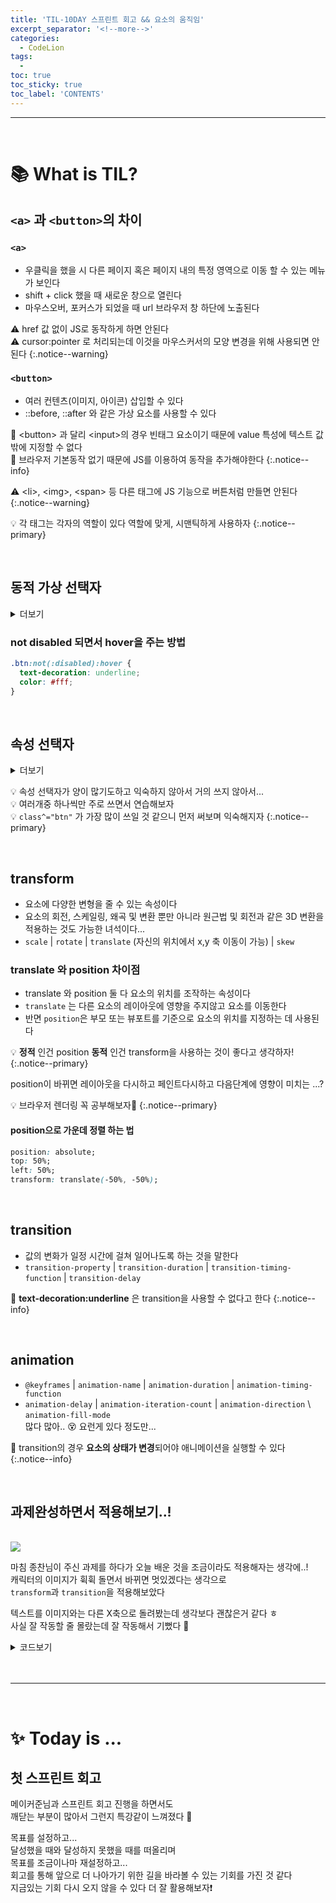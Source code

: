 ```yaml
---
title: 'TIL-10DAY 스프린트 회고 && 요소의 움직임'
excerpt_separator: '<!--more-->'
categories:
  - CodeLion
tags:
  -
toc: true
toc_sticky: true
toc_label: 'CONTENTS'
---
```


---

<br />

# 📚 What is TIL?

<!-- content -->

## `<a>` 과 `<button>`의 차이

### `<a>`

- 우클릭을 했을 시 다른 페이지 혹은 페이지 내의 특정 영역으로 이동 할 수 있는 메뉴가 보인다
- shift + click 했을 때 새로운 창으로 열린다
- 마우스오버, 포커스가 되었을 때 url 브라우저 창 하단에 노출된다

⚠️ href 값 없이 JS로 동작하게 하면 안된다  
⚠️ cursor:pointer 로 처리되는데 이것을 마우스커서의 모양 변경을 위해 사용되면 안된다
{:.notice--warning}

### `<button>`

- 여러 컨텐츠(이미지, 아이콘) 삽입할 수 있다
- ::before, ::after 와 같은 가상 요소를 사용할 수 있다

🔎 \<button> 과 달리 \<input>의 경우 빈태그 요소이기 때문에 value 특성에 텍스트 값 밖에 지정할 수 없다  
🔎 브라우저 기본동작 없기 때문에 JS를 이용하여 동작을 추가해야한다
{:.notice--info}

⚠️ \<li>, \<img>, \<span> 등 다른 태그에 JS 기능으로 버튼처럼 만들면 안된다  
{:.notice--warning}

💡 각 태그는 각자의 역할이 있다 역할에 맞게, 시맨틱하게 사용하자
{:.notice--primary}

<br>

## 동적 가상 선택자

<details>
<summary>더보기</summary><br>
<code>:active</code><br>
&nbsp;클릭시 활성화(누르고 있는 동안)<br>
  <br>
  <code>:visited</code><br>
&nbsp;사용자가 이미 방문한 링크일 경우 해당 상태에 만족합니다<br>
&nbsp;웹브라우저의 방문기록 정보를 사용합니다.<br>
  <br>
  <code>:disabled</code><br>
&nbsp;비활성화 된 요소를 선택합니다<br>
  <br>
  <code>:hover</code><br>
&nbsp;마우스 커서를 요소에 올려두었을 때<br>
  <br>
  <code>:focus</code><br>
&nbsp;focus 받은 상태를 나타냅니다<br>
  <br>
  <code>:checked</code><br>
&nbsp;input이 선택된 상태를 나타냅니다(checkbox radio 등)

</details>

### not disabled 되면서 hover을 주는 방법

```css
.btn:not(:disabled):hover {
  text-decoration: underline;
  color: #fff;
}
```

<br>

## 속성 선택자

<details>
  <summary>더보기</summary><br>
  <code>[속성이름]</code><br />
  &nbsp;해당 속성을 가진 요소 모두 선택<br />
  <br />
  <code>[속성이름<strong>~=</strong>"속성값"]선택자</code><br />
  &nbsp;특정 문자열로 이루어진 단어를 포함하는 요소를 모두 선택<br />
  <br />
  <code>[속성이름|="속성값"] 선택자</code><br />
  &nbsp;특정 문자열만 포함하거나, 특정 문자열로 시작하면서 바로 하이픈 <code>-</code> 기호가 있는 태그<br />
  <br />
  <code>[속성이름^="속성값"] 선택자</code><br />
  &nbsp;특정 문자열로 시작하는 요소를 모두 선택<br />
    <br />
  <code>[속성이름$="속성값"] 선택자</code><br />
  &nbsp;특정 문자열로 끝나는 요소를 모두 선택<br />
    <br />
  <code>[속성이름*="속성값"] 선택자</code><br />
  &nbsp;특정 문자열를 포함하는 요소를 모두 선택합니다.<br />
</details>

💡 속성 선택자가 양이 많기도하고 익숙하지 않아서 거의 쓰지 않아서...  
💡 여러개중 하나씩만 주로 쓰면서 연습해보자  
💡 `class^="btn"` 가 가장 많이 쓰일 것 같으니 먼저 써보며 익숙해지자
{:.notice--primary}

<br>

## transform

- 요소에 다양한 변형을 줄 수 있는 속성이다
- 요소의 회전, 스케일링, 왜곡 및 변환 뿐만 아니라 원근법 및 회전과 같은 3D 변환을 적용하는 것도 가능한 녀석이다...
- `scale` \| `rotate` \| `translate` <span class="smallText">(자신의 위치에서 x,y 축 이동이 가능)</span> \| `skew`

### translate 와 position 차이점

- translate 와 position 둘 다 요소의 위치를 조작하는 속성이다
- `translate` 는 다른 요소의 레이아웃에 영향을 주지않고 요소를 이동한다
- 반면 `position`은 부모 또는 뷰포트를 기준으로 요소의 위치를 지정하는 데 사용된다

💡 **정적** 인건 position **동적** 인건 transform을 사용하는 것이 좋다고 생각하자!
{:.notice--primary}

<span class="explain"> position이 바뀌면 레이아웃을 다시하고 페인트다시하고 다음단계에 영향이 미치는 ...? </span>

💡 브라우저 렌더링 꼭 공부해보자🙌
{:.notice--primary}

#### position으로 가운데 정렬 하는 법

```css
position: absolute;
top: 50%;
left: 50%;
transform: translate(-50%, -50%);
```

<br>

## transition

- 값의 변화가 일정 시간에 걸쳐 일어나도록 하는 것을 말한다
- `transition-property` \| `transition-duration` \| `transition-timing-function` \| `transition-delay`

🔎 **text-decoration:underline** 은 transition을 사용할 수 없다고 한다
{:.notice--info}

<br>

## animation

- `@keyframes` \| `animation-name` \| `animation-duration` \| `animation-timing-function`
- `animation-delay` \| `animation-iteration-count` \| `animation-direction` \ `animation-fill-mode`  
  <span class="explain">많다 많아.. 😵 요런게 있다 정도만...</span>

🔎 transition의 경우 **요소의 상태가 변경**되어야 애니메이션을 실행할 수 있다
{:.notice--info}

<br>

## 과제완성하면서 적용해보기..!

<br>

<img class="img" src="https://user-images.githubusercontent.com/96939334/224724167-d7ac7645-ad11-4bc2-9ca4-08422735e7da.gif">

<br>

마침 종찬님이 주신 과제를 하다가 오늘 배운 것을 조금이라도 적용해자는 생각에..!  
캐릭터의 이미지가 휙휙 돌면서 바뀌면 멋있겠다는 생각으로  
`transform`과 `transition`을 적용해보았다

텍스트를 이미지와는 다른 X축으로 돌려봤는데 생각보다 괜찮은거 같다 ㅎ  
사실 잘 작동할 줄 몰랐는데 잘 작동해서 기뻤다 👏

<details>
  <summary>코드보기</summary><br>
    <img src="https://user-images.githubusercontent.com/96939334/224781424-ca0aeb02-cbca-4a28-b72c-984feea7d1df.png">
    <img src="https://user-images.githubusercontent.com/96939334/224781429-6175ef87-1c29-4543-a8ac-a27549202257.png">
    <img src="https://user-images.githubusercontent.com/96939334/224781432-6c28d9a8-4b55-4038-8582-11d1c0f03f55.png">
   </details>

<br>

<br>

---

<br>

# ✨ Today is ...

## 첫 스프린트 회고

메이커준님과 스프린트 회고 진행을 하면서도  
깨닫는 부분이 많아서 그런지 특강같이 느껴졌다 👏

목표를 설정하고...  
달성했을 때와 달성하지 못했을 때를 떠올리며  
목표를 조금이나마 재설정하고...  
회고를 통해 앞으로 더 나아가기 위한 길을 바라볼 수 있는 기회를 가진 것 같다  
지금있는 기회 다시 오지 않을 수 있다 더 잘 활용해보자❗
